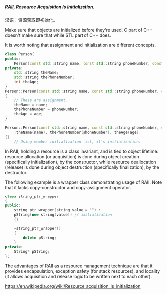 ##### RAII, Resource Acquisition Is Initialization.

汉语：资源获取即初始化。

Make sure that objects are initialized before they're used. C part of C++ doesn't make sure that while STL part of C++ does.

It is worth noting that assignment and initialization are different concepts.



```c++
class Person{
public:
    Person(const std::string name, const std::string phoneNumber, const int age);
private:
    std::string theName;
    std::string thePhoneNumber;
    int theAge;
}
Person::Person(const std::string name, const std::string phoneNumber, const int age)
{
    // These are assignment.
    theName = name;
    thePhoneNumber = phoneNumber;
    theAge = age;
}
```

```C++
Person::Person(const std::string name, const std::string phoneNumber, const int age)
    :theName(name), thePhoneNumber(phoneNumber), theAge(age)
{}
    // Using member initialization list, it's initialization.
```



In RAII, holding a resource is a class invariant, and is tied to object lifetime: resource allocation (or acquisition) is done during object creation (specifically initialization), by the constructor, while resource deallocation (release) is done during object destruction (specifically finalization), by the destructor.



The following example is a wrapper class demonstrating usage of RAII. Note that it lacks copy-constructor and copy-assignment operator.

```c++
class string_ptr_wrapper
{
public:
    string_ptr_wrapper(string value = "") :
    pString(new string(value)) // initialization
    {}

    ~string_ptr_wrapper()
    {
        delete pString;
    }    
private:
    String* pString;
};
```



The advantages of RAII as a resource management technique are that it provides encapsulation, exception safety (for stack resources), and locality (it allows acquisition and release logic to be written next to each other).



https://en.wikipedia.org/wiki/Resource_acquisition_is_initialization
